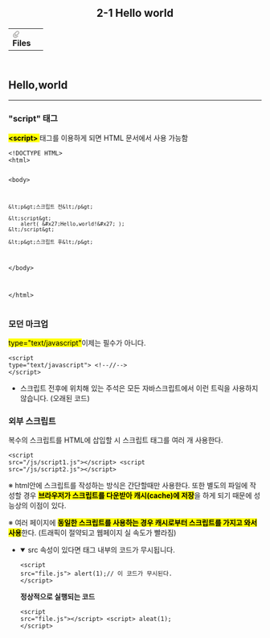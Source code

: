 
<body><article id="4d5c9cb0-b05e-4fb1-a701-aabf10425425" class="page sans"><header><h1 class="page-title">2-1 Hello world</h1><table class="properties"><tbody><tr class="property-row property-row-file"><th><span class="icon property-icon"><svg viewBox="0 0 14 14" style="width:14px;height:14px;display:block;fill:rgba(55, 53, 47, 0.4);flex-shrink:0;-webkit-backface-visibility:hidden" class="typesFile"><path d="M5.94578,14 C4.62416,14 3.38248,13.4963 2.44892,12.585 C1.514641,11.6736 1,10.4639 1,9.17405 C1.00086108,7.88562 1.514641,6.67434 2.44892,5.76378 L7.45612,0.985988 C8.80142,-0.327216 11.1777,-0.332396 12.5354,0.992848 C13.9369,2.36163 13.9369,4.58722 12.5354,5.95418 L8.03046,10.2414 C7.16278,11.0877 5.73682,11.0894 4.86024,10.2345 C3.98394,9.37789 3.98394,7.98769 4.86024,7.1327 L6.60422,5.4317 L7.87576,6.67196 L6.13177,8.37297 C6.01668,8.48539 6.00003,8.61545 6.00003,8.68335 C6.00003,8.75083 6.01668,8.88103 6.13177,8.99429 C6.36197,9.21689 6.53749,9.21689 6.76768,8.99429 L11.2707,4.70622 C11.9645,4.03016 11.9645,2.91757 11.2638,2.23311 C10.5843,1.57007 9.40045,1.57007 8.72077,2.23311 L3.71342,7.0109 C3.12602,7.58406 2.79837,8.35435 2.79837,9.17405 C2.79837,9.99459 3.12602,10.7654 3.72045,11.3446 C4.90947,12.5062 6.98195,12.5062 8.17096,11.3446 L10.41911,9.15165 L11.6906,10.3919 L9.4425,12.585 C8.50808,13.4963 7.2664,14 5.94578,14 Z"></path></svg></span>Files</th><td></td></tr></tbody></table></header><div class="page-body"><h1 id="6611868d-360e-4165-8c87-15a1095b6fa0" class="">Hello,world</h1><hr id="413f503d-223c-49f4-8eff-6a550084c026"/><h3 id="69af24f1-033e-4dd8-9e79-b55754928890" class="">&quot;script&quot; 태그</h3><p id="27141d31-3c60-4070-a573-71cbcba0db36" class=""> <strong><mark class="highlight-gray_background"> &lt;script&gt; </mark></strong>태그를 이용하게 되면 HTML 문서에서 사용 가능함</p><p id="d45fa8db-f750-4228-8b9c-49f587606630" class="">
</p><pre id="969b6b12-5bde-4f6b-aeca-aff53368834d" class="code code-wrap"><code>&lt;!DOCTYPE HTML&gt;
&lt;html&gt;

&lt;body&gt;

	&lt;p&gt;스크립트 전&lt;/p&gt;

	&lt;script&gt;
		alert( &#x27;Hello,world!&#x27; );
	&lt;/script&gt;

	&lt;p&gt;스크립트 후&lt;/p&gt;

&lt;/body&gt;

&lt;/html&gt;</code></pre><h3 id="9aa2356d-377f-4712-96dc-44ad0472a742" class="">모던 마크업</h3><p id="04b1629a-bea5-4b14-88a6-b935e73d3b4f" class=""><mark class="highlight-gray_background">type=&quot;text/javascript&quot;</mark>이제는 필수가 아니다.</p><pre id="843d9fd2-ec01-4fb9-b38c-43a196fefbdc" class="code code-wrap"><code>&lt;script type=&quot;text/javascript&quot;&gt; &lt;!--//--&gt; &lt;/script&gt;</code></pre><ul id="e6a998e2-94e4-4657-ba15-1b2b318bbdff" class="bulleted-list"><li>스크립트 전후에 위치해 있는 주석은 모든 자바스크립트에서 이런 트릭을 사용하지 않습니다. (오래된 코드)</li></ul><h3 id="7ff60a43-9261-439a-a658-62474c1184bd" class="">외부 스크립트</h3><p id="fe3c9b34-3123-436e-94f9-a824c0ddc170" class="">복수의 스크립트를 HTML에 삽입할 시 스크립트 태그를 여러 개 사용한다.</p><pre id="4748445e-f29b-4f71-bc75-42231e1ca646" class="code code-wrap"><code>&lt;script src=&quot;/js/script1.js&quot;&gt;&lt;/script&gt;
&lt;script src=&quot;/js/script2.js&quot;&gt;&lt;/script&gt;</code></pre><p id="7674bd0c-2753-4ebf-a15d-31b5bf97a7ca" class="">※ html안에 스크립트를 작성하는 방식은 간단할때만 사용한다. 또한 별도의 파일에 작성할 경우 <strong><mark class="highlight-orange_background">브라우저가 스크립트를 다운받아 캐시(cache)에 저장</mark></strong>을 하게 되기 때문에 성능상의 이점이 있다.</p><p id="fe4c56f2-a823-44ff-ae02-badc5afc1206" class="">※ 여러 페이지에 <mark class="highlight-orange"><strong>동일한 스크립트를 사용하는 경우 캐시로부터 스크립트를 가지고 와서 사용</strong></mark>한다. (트래픽이 절약되고 웹페이지 실 속도가 빨라짐)</p><ul id="00b98e38-818d-40eb-bce8-029a440df900" class="toggle"><li><details open=""><summary>src 속성이 있다면 태그 내부의 코드가 무시됩니다. </summary><pre id="2f050e22-5c0a-419b-8c92-5d21598f9a76" class="code"><code>&lt;script src=&quot;file.js&quot;&gt;
	alert(1);// 이 코드가 무시된다.
&lt;/script&gt;</code></pre><p id="f8450ee4-2c83-44f7-b8b2-1f9238c9f462" class=""><strong>정상적으로 실행되는 코드</strong></p><pre id="ea668961-3b07-4149-91cd-930c7db36bfc" class="code"><code>&lt;script src=&quot;file.js&quot;&gt;&lt;/script&gt;
&lt;script&gt;
	aleat(1);
&lt;/script&gt;</code></pre><p id="2520dc79-9a4f-4de0-845d-11690903148e" class="">
</p></details></li></ul></div></article></body></html>
